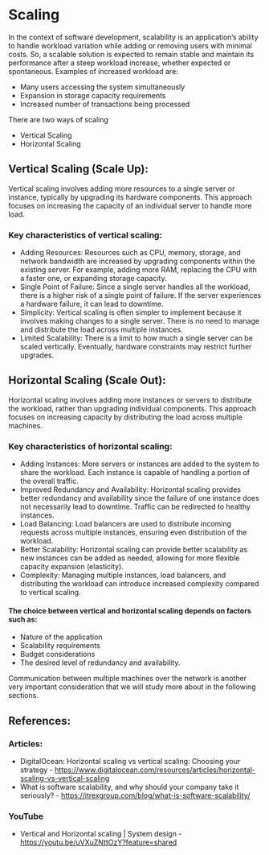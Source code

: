 # Scaling 
In the context of software development, scalability is an application’s ability to handle workload variation while adding or removing users with minimal costs. So, a scalable solution is expected to remain stable and maintain its performance after a steep workload increase, whether expected or spontaneous. Examples of increased workload are:
- Many users accessing the system simultaneously
- Expansion in storage capacity requirements
- Increased number of transactions being processed

There are two ways of scaling 
- Vertical Scaling
- Horizontal Scaling


## Vertical Scaling (Scale Up):

Vertical scaling involves adding more resources to a single server or instance, typically by upgrading its hardware components. This approach focuses on increasing the capacity of an individual server to handle more load.

### Key characteristics of vertical scaling:

- Adding Resources: Resources such as CPU, memory, storage, and network bandwidth are increased by upgrading components within the existing server. For example, adding more RAM, replacing the CPU with a faster one, or expanding storage capacity.
- Single Point of Failure: Since a single server handles all the workload, there is a higher risk of a single point of failure. If the server experiences a hardware failure, it can lead to downtime.
- Simplicity: Vertical scaling is often simpler to implement because it involves making changes to a single server. There is no need to manage and distribute the load across multiple instances.
- Limited Scalability: There is a limit to how much a single server can be scaled vertically. Eventually, hardware constraints may restrict further upgrades.


## Horizontal Scaling (Scale Out):
Horizontal scaling involves adding more instances or servers to distribute the workload, rather than upgrading individual components. This approach focuses on increasing capacity by distributing the load across multiple machines.

### Key characteristics of horizontal scaling:

- Adding Instances: More servers or instances are added to the system to share the workload. Each instance is capable of handling a portion of the overall traffic.
- Improved Redundancy and Availability: Horizontal scaling provides better redundancy and availability since the failure of one instance does not necessarily lead to downtime. Traffic can be redirected to healthy instances.
- Load Balancing: Load balancers are used to distribute incoming requests across multiple instances, ensuring even distribution of the workload.
- Better Scalability: Horizontal scaling can provide better scalability as new instances can be added as needed, allowing for more flexible capacity expansion (elasticity).
- Complexity: Managing multiple instances, load balancers, and distributing the workload can introduce increased complexity compared to vertical scaling.



#### The choice between vertical and horizontal scaling depends on factors such as: 
- Nature of the application
- Scalability requirements
- Budget considerations
- The desired level of redundancy and availability.

 Communication between multiple machines over the network is another very important consideration that we will study more about in the following sections.

## References:

### Articles: 
- DigitalOcean: Horizontal scaling vs vertical scaling: Choosing your strategy - https://www.digitalocean.com/resources/articles/horizontal-scaling-vs-vertical-scaling 
- What is software scalability, and why should your company take it seriously? - https://itrexgroup.com/blog/what-is-software-scalability/ 

### YouTube
- Vertical and Horizontal scaling | System design - https://youtu.be/uVXuZNttOzY?feature=shared 


